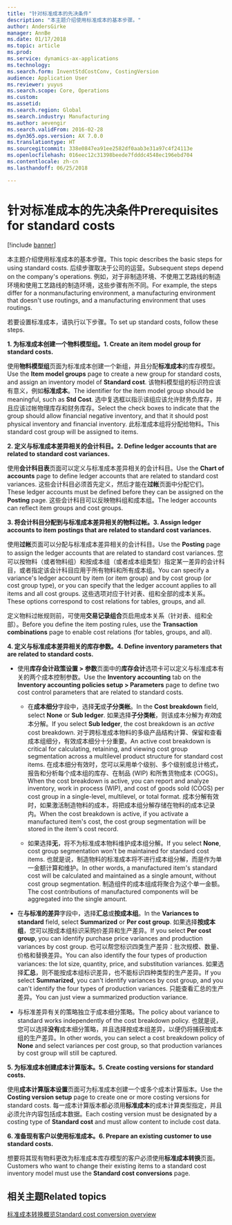 ```yaml
---
title: "针对标准成本的先决条件"
description: "本主题介绍使用标准成本的基本步骤。"
author: AndersGirke
manager: AnnBe
ms.date: 01/17/2018
ms.topic: article
ms.prod: 
ms.service: dynamics-ax-applications
ms.technology: 
ms.search.form: InventStdCostConv, CostingVersion
audience: Application User
ms.reviewer: yuyus
ms.search.scope: Core, Operations
ms.custom: 
ms.assetid: 
ms.search.region: Global
ms.search.industry: Manufacturing
ms.author: aevengir
ms.search.validFrom: 2016-02-28
ms.dyn365.ops.version: AX 7.0.0
ms.translationtype: HT
ms.sourcegitcommit: 338e0847ea91ee2582df0aab3e31a97c4f24113e
ms.openlocfilehash: 016eec12c31398beede7fdddc4548ec196ebd704
ms.contentlocale: zh-cn
ms.lasthandoff: 06/25/2018

---
```


# <a name="prerequisites-for-standard-costs"></a><span data-ttu-id="ab470-103">针对标准成本的先决条件</span><span class="sxs-lookup"><span data-stu-id="ab470-103">Prerequisites for standard costs</span></span>

[!include [banner](../includes/banner.md)]

<span data-ttu-id="ab470-104">本主题介绍使用标准成本的基本步骤。</span><span class="sxs-lookup"><span data-stu-id="ab470-104">This topic describes the basic steps for using standard costs.</span></span> <span data-ttu-id="ab470-105">后续步骤取决于公司的运营。</span><span class="sxs-lookup"><span data-stu-id="ab470-105">Subsequent steps depend on the company's operations.</span></span> <span data-ttu-id="ab470-106">例如，对于非制造环境、不使用工艺路线的制造环境和使用工艺路线的制造环境，这些步骤有所不同。</span><span class="sxs-lookup"><span data-stu-id="ab470-106">For example, the steps differ for a nonmanufacturing environment, a manufacturing environment that doesn't use routings, and a manufacturing environment that uses routings.</span></span> 

<span data-ttu-id="ab470-107">若要设置标准成本，请执行以下步骤。</span><span class="sxs-lookup"><span data-stu-id="ab470-107">To set up standard costs, follow these steps.</span></span>

<span data-ttu-id="ab470-108">**1. 为标准成本创建一个物料模型组。**</span><span class="sxs-lookup"><span data-stu-id="ab470-108">**1. Create an item model group for standard costs.**</span></span>

<span data-ttu-id="ab470-109">使用**物料模型组**页面为标准成本创建一个新组，并且分配**标准成本**的库存模型。</span><span class="sxs-lookup"><span data-stu-id="ab470-109">Use the **Item model groups** page to create a new group for standard costs, and assign an inventory model of **Standard cost**.</span></span> <span data-ttu-id="ab470-110">该物料模型组的标识符应该有意义，例如**标准成本**。</span><span class="sxs-lookup"><span data-stu-id="ab470-110">The identifier for the item model group should be meaningful, such as **Std Cost**.</span></span> <span data-ttu-id="ab470-111">选中复选框以指示该组应该允许财务负库存，并且应该过帐物理库存和财务库存。</span><span class="sxs-lookup"><span data-stu-id="ab470-111">Select the check boxes to indicate that the group should allow financial negative inventory, and that it should post physical inventory and financial inventory.</span></span> <span data-ttu-id="ab470-112">此标准成本组将分配给物料。</span><span class="sxs-lookup"><span data-stu-id="ab470-112">This standard cost group will be assigned to items.</span></span>

<span data-ttu-id="ab470-113">**2. 定义与标准成本差异相关的会计科目。**</span><span class="sxs-lookup"><span data-stu-id="ab470-113">**2. Define ledger accounts that are related to standard cost variances.**</span></span> 

<span data-ttu-id="ab470-114">使用**会计科目表**页面可以定义与标准成本差异相关的会计科目。</span><span class="sxs-lookup"><span data-stu-id="ab470-114">Use the **Chart of accounts** page to define ledger accounts that are related to standard cost variances.</span></span> <span data-ttu-id="ab470-115">这些会计科目必须首先定义，然后才能在**过帐**页面中分配它们。</span><span class="sxs-lookup"><span data-stu-id="ab470-115">These ledger accounts must be defined before they can be assigned on the **Posting** page.</span></span> <span data-ttu-id="ab470-116">这些会计科目可以反映物料组和成本组。</span><span class="sxs-lookup"><span data-stu-id="ab470-116">The ledger accounts can reflect item groups and cost groups.</span></span>

<span data-ttu-id="ab470-117">**3. 将会计科目分配到与标准成本差异相关的物料过帐。**</span><span class="sxs-lookup"><span data-stu-id="ab470-117">**3. Assign ledger accounts to item postings that are related to standard cost variances.**</span></span> 

<span data-ttu-id="ab470-118">使用**过帐**页面可以分配与标准成本差异相关的会计科目。</span><span class="sxs-lookup"><span data-stu-id="ab470-118">Use the **Posting** page to assign the ledger accounts that are related to standard cost variances.</span></span> <span data-ttu-id="ab470-119">您可以按物料（或者物料组）和按成本组（或者成本组类型）指定某一差异的会计科目，或者指定该会计科目应用于所有物料和所有成本组。</span><span class="sxs-lookup"><span data-stu-id="ab470-119">You can specify a variance's ledger account by item (or item group) and by cost group (or cost group type), or you can specify that the ledger account applies to all items and all cost groups.</span></span> <span data-ttu-id="ab470-120">这些选项对应于针对表、组和全部的成本关系。</span><span class="sxs-lookup"><span data-stu-id="ab470-120">These options correspond to cost relations for tables, groups, and all.</span></span> 

<span data-ttu-id="ab470-121">定义物料过帐规则前，可使用**交易记录组合**页启用成本关系（针对表、组和全部）。</span><span class="sxs-lookup"><span data-stu-id="ab470-121">Before you define the item posting rules, use the **Transaction combinations** page to enable cost relations (for tables, groups, and all).</span></span>

<span data-ttu-id="ab470-122">**4. 定义与标准成本差异相关的库存参数。**</span><span class="sxs-lookup"><span data-stu-id="ab470-122">**4. Define inventory parameters that are related to standard costs.**</span></span> 

-  <span data-ttu-id="ab470-123">使用**库存会计政策设置 > 参数**页面中的**库存会计**选项卡可以定义与标准成本有关的两个成本控制参数。</span><span class="sxs-lookup"><span data-stu-id="ab470-123">Use the **Inventory accounting** tab on the **Inventory accounting policies setup > Parameters** page to define two cost control parameters that are related to standard costs.</span></span>

    -  <span data-ttu-id="ab470-124">在**成本细分**字段中，选择**无**或**子分类帐**。</span><span class="sxs-lookup"><span data-stu-id="ab470-124">In the **Cost breakdown** field, select **None** or **Sub ledger**.</span></span> <span data-ttu-id="ab470-125">如果选择**子分类帐**，则该成本分解为*有效*成本分解。</span><span class="sxs-lookup"><span data-stu-id="ab470-125">If you select **Sub ledger**, the cost breakdown is an *active* cost breakdown.</span></span> <span data-ttu-id="ab470-126">对于跨标准成本物料的多级产品结构计算、保留和查看成本组细分，有效成本细分十分重要。</span><span class="sxs-lookup"><span data-stu-id="ab470-126">An active cost breakdown is critical for calculating, retaining, and viewing cost group segmentation across a multilevel product structure for standard cost items.</span></span> <span data-ttu-id="ab470-127">在成本细分有效时，您可以采用单个级别、多个级别或总计格式，报告和分析每个成本组的库存、在制品 (WIP) 和所售货物成本 (COGS)。</span><span class="sxs-lookup"><span data-stu-id="ab470-127">When the cost breakdown is active, you can report and analyze inventory, work in process (WIP), and cost of goods sold (COGS) per cost group in a single-level, multilevel, or total format.</span></span> <span data-ttu-id="ab470-128">成本分解有效时，如果激活制造物料的成本，将把成本组分解存储在物料的成本记录内。</span><span class="sxs-lookup"><span data-stu-id="ab470-128">When the cost breakdown is active, if you activate a manufactured item's cost, the cost group segmentation will be stored in the item's cost record.</span></span> 

    -  <span data-ttu-id="ab470-129">如果选择**无**，将不为标准成本物料维护成本组分解。</span><span class="sxs-lookup"><span data-stu-id="ab470-129">If you select **None**, cost group segmentation won't be maintained for standard cost items.</span></span> <span data-ttu-id="ab470-130">也就是说，制造物料的标准成本将不进行成本组分解，而是作为单一金额计算和维护。</span><span class="sxs-lookup"><span data-stu-id="ab470-130">In other words, a manufactured item's standard cost will be calculated and maintained as a single amount, without cost group segmentation.</span></span> <span data-ttu-id="ab470-131">制造组件的成本组成将聚合为这个单一金额。</span><span class="sxs-lookup"><span data-stu-id="ab470-131">The cost contributions of manufactured components will be aggregated into the single amount.</span></span>

-  <span data-ttu-id="ab470-132">在**与标准的差异**字段中，选择**汇总**或**按成本组**。</span><span class="sxs-lookup"><span data-stu-id="ab470-132">In the **Variances to standard** field, select **Summarized** or **Per cost group**.</span></span> <span data-ttu-id="ab470-133">如果选择**按成本组**，您可以按成本组标识采购价差异和生产差异。</span><span class="sxs-lookup"><span data-stu-id="ab470-133">If you select **Per cost group**, you can identify purchase price variances and production variances by cost group.</span></span> <span data-ttu-id="ab470-134">也可以帮您标识四类生产差异：批次规模、数量、价格和替换差异。</span><span class="sxs-lookup"><span data-stu-id="ab470-134">You can also identify the four types of production variances: the lot size, quantity, price, and substitution variances.</span></span> <span data-ttu-id="ab470-135">如果选择**汇总**，则不能按成本组标识差异，也不能标识四种类型的生产差异。</span><span class="sxs-lookup"><span data-stu-id="ab470-135">If you select **Summarized**, you can't identify variances by cost group, and you can't identify the four types of production variances.</span></span> <span data-ttu-id="ab470-136">只能查看汇总的生产差异。</span><span class="sxs-lookup"><span data-stu-id="ab470-136">You can just view a summarized production variance.</span></span>

-  <span data-ttu-id="ab470-137">与标准差异有关的策略独立于成本细分策略。</span><span class="sxs-lookup"><span data-stu-id="ab470-137">The policy about variance to standard works independently of the cost breakdown policy.</span></span> <span data-ttu-id="ab470-138">也就是说，您可以选择**没有**成本细分策略，并且选择按成本组差异，以便仍将捕获按成本组的生产差异。</span><span class="sxs-lookup"><span data-stu-id="ab470-138">In other words, you can select a cost breakdown policy of **None** and select variances per cost group, so that production variances by cost group will still be captured.</span></span>

<span data-ttu-id="ab470-139">**5. 为标准成本创建成本计算版本。**</span><span class="sxs-lookup"><span data-stu-id="ab470-139">**5. Create costing versions for standard costs.**</span></span> 

<span data-ttu-id="ab470-140">使用**成本计算版本设置**页面可为标准成本创建一个或多个成本计算版本。</span><span class="sxs-lookup"><span data-stu-id="ab470-140">Use the **Costing version setup** page to create one or more costing versions for standard costs.</span></span> <span data-ttu-id="ab470-141">每一成本计算版本都必须用**标准成本**的成本计算类型指定，并且必须允许内容包括成本数据。</span><span class="sxs-lookup"><span data-stu-id="ab470-141">Each costing version must be designated by a costing type of **Standard cost** and must allow content to include cost data.</span></span>

<span data-ttu-id="ab470-142">**6. 准备现有客户以使用标准成本。**</span><span class="sxs-lookup"><span data-stu-id="ab470-142">**6. Prepare an existing customer to use standard costs.**</span></span> 

<span data-ttu-id="ab470-143">想要将其现有物料更改为标准成本库存模型的客户必须使用**标准成本转换**页面。</span><span class="sxs-lookup"><span data-stu-id="ab470-143">Customers who want to change their existing items to a standard cost inventory model must use the **Standard cost conversions** page.</span></span>


<a name="related-topics"></a><span data-ttu-id="ab470-144">相关主题</span><span class="sxs-lookup"><span data-stu-id="ab470-144">Related topics</span></span>
--------

[<span data-ttu-id="ab470-145">标准成本转换概览</span><span class="sxs-lookup"><span data-stu-id="ab470-145">Standard cost conversion overview</span></span>](standard-cost-conversion-overview.md)



